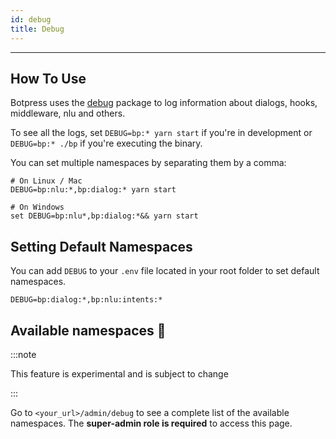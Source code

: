 ```yaml
---
id: debug
title: Debug
---
```


----------------

## How To Use

Botpress uses the [debug](https://www.npmjs.com/package/debug) package to log information about dialogs, hooks, middleware, nlu and others.

To see all the logs, set `DEBUG=bp:* yarn start` if you're in development or `DEBUG=bp:* ./bp` if you're executing the binary.

You can set multiple namespaces by separating them by a comma:

```shell
# On Linux / Mac
DEBUG=bp:nlu:*,bp:dialog:* yarn start

# On Windows
set DEBUG=bp:nlu*,bp:dialog:*&& yarn start
```

## Setting Default Namespaces

You can add `DEBUG` to your `.env` file located in your root folder to set default namespaces.

```shell
DEBUG=bp:dialog:*,bp:nlu:intents:*
```

## Available namespaces 🔬

:::note

This feature is experimental and is subject to change

:::

Go to `<your_url>/admin/debug` to see a complete list of the available namespaces. The **super-admin role is required** to access this page.